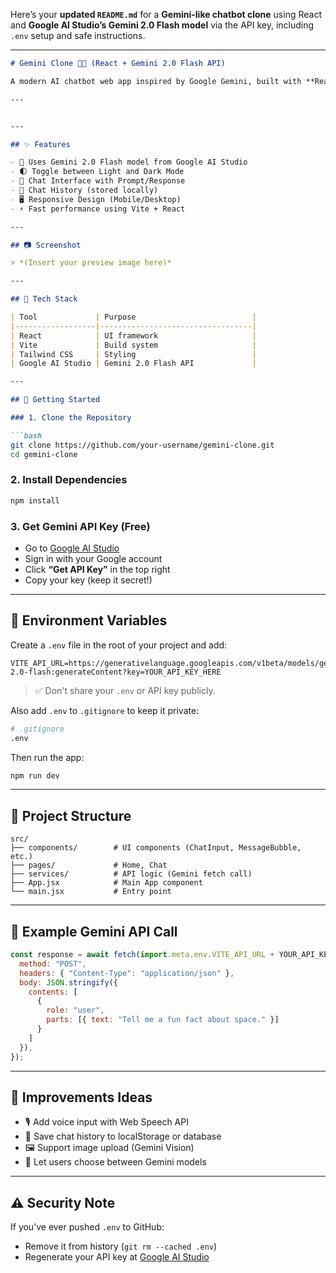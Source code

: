 Here’s your **updated `README.md`** for a **Gemini-like chatbot clone** using React and **Google AI Studio’s Gemini 2.0 Flash model** via the API key, including `.env` setup and safe instructions.

---

````markdown
# Gemini Clone 🤖✨ (React + Gemini 2.0 Flash API)

A modern AI chatbot web app inspired by Google Gemini, built with **React** and powered by **Gemini 2.0 Flash** via **Google AI Studio**. It supports real-time messaging, light/dark mode, and a smooth UI designed for fast response.

---


---

## ✨ Features

- 🔮 Uses Gemini 2.0 Flash model from Google AI Studio
- 🌓 Toggle between Light and Dark Mode
- 💬 Chat Interface with Prompt/Response
- 📜 Chat History (stored locally)
- 🖥️ Responsive Design (Mobile/Desktop)
- ⚡ Fast performance using Vite + React

---

## 📷 Screenshot

> *(Insert your preview image here)*

---

## 🧠 Tech Stack

| Tool             | Purpose                          |
|------------------|----------------------------------|
| React            | UI framework                     |
| Vite             | Build system                     |
| Tailwind CSS     | Styling                          |
| Google AI Studio | Gemini 2.0 Flash API             |

---

## 🚀 Getting Started

### 1. Clone the Repository

```bash
git clone https://github.com/your-username/gemini-clone.git
cd gemini-clone
````

### 2. Install Dependencies

```bash
npm install
```

### 3. Get Gemini API Key (Free)

* Go to [Google AI Studio](https://makersuite.google.com/)
* Sign in with your Google account
* Click **“Get API Key”** in the top right
* Copy your key (keep it secret!)

---

## 🔐 Environment Variables

Create a `.env` file in the root of your project and add:

```env
VITE_API_URL=https://generativelanguage.googleapis.com/v1beta/models/gemini-2.0-flash:generateContent?key=YOUR_API_KEY_HERE
```

> ✅ Don't share your `.env` or API key publicly.

Also add `.env` to `.gitignore` to keep it private:

```bash
# .gitignore
.env
```

Then run the app:

```bash
npm run dev
```

---

## 📂 Project Structure

```
src/
├── components/        # UI components (ChatInput, MessageBubble, etc.)
├── pages/             # Home, Chat
├── services/          # API logic (Gemini fetch call)
├── App.jsx            # Main App component
└── main.jsx           # Entry point
```

---

## 📡 Example Gemini API Call

```js
const response = await fetch(import.meta.env.VITE_API_URL + YOUR_API_KEY, {
  method: "POST",
  headers: { "Content-Type": "application/json" },
  body: JSON.stringify({
    contents: [
      {
        role: "user",
        parts: [{ text: "Tell me a fun fact about space." }]
      }
    ]
  }),
});
```

---

## 🧪 Improvements Ideas

* 🎙 Add voice input with Web Speech API
* 💾 Save chat history to localStorage or database
* 🖼️ Support image upload (Gemini Vision)
* 🧠 Let users choose between Gemini models

---

## ⚠️ Security Note

If you’ve ever pushed `.env` to GitHub:

* Remove it from history (`git rm --cached .env`)
* Regenerate your API key at [Google AI Studio](https://makersuite.google.com/)


```


